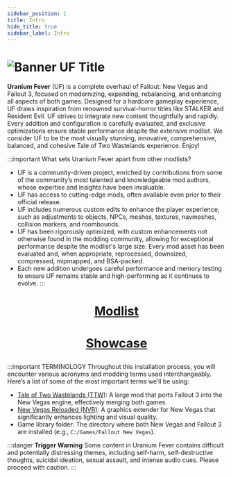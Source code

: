 ```yaml
---
sidebar_position: 1
title: Intro
hide_title: true
sidebar_label: Intro
---
```


# ![Banner UF Title](https://github.com/user-attachments/assets/0c750cbf-ca4f-4cb3-ae68-f4c8cc08931c)

**Uranium Fever** (UF) is a complete overhaul of Fallout: New Vegas and Fallout 3, focused on modernizing, expanding, rebalancing, and enhancing all aspects of both games. Designed for a hardcore gameplay experience, UF draws inspiration from renowned survival-horror titles like STALKER and Resident Evil. UF strives to integrate new content thoughtfully and rapidly. Every addition and configuration is carefully evaluated, and exclusive optimizations ensure stable performance despite the extensive modlist. We consider UF to be the most visually stunning, innovative, comprehensive, balanced, and cohesive Tale of Two Wastelands experience. Enjoy!

:::important What sets Uranium Fever apart from other modlists?
- UF is a community-driven project, enriched by contributions from some of the community’s most talented and knowledgeable mod authors, whose expertise and insights have been invaluable.
- UF has access to cutting-edge mods, often available even prior to their official release.
- UF includes numerous custom edits to enhance the player experience, such as adjustments to objects, NPCs, meshes, textures, navmeshes, collision markers, and roombounds.
- UF has been rigorously optimized, with custom enhancements not otherwise found in the modding community, allowing for exceptional performance despite the modlist's large size. Every mod asset has been evaluated and, when appropriate, reprocessed, downsized, compressed, mipmapped, and BSA-packed.
- Each new addition undergoes careful performance and memory testing to ensure UF remains stable and high-performing as it continues to evolve.
:::

# <p align="center"> [Modlist](https://loadorderlibrary.com/lists/uranium-fever) </p>
# <p align="center"> [Showcase](https://uraniumfever.net/docs/userinterface/) </p>

:::important TERMINOLOGY
Throughout this installation process, you will encounter various acronyms and modding terms used interchangeably. Here’s a list of some of the most important terms we’ll be using:

- [Tale of Two Wastelands (TTW)](https://mod.pub/ttw/133-tale-of-two-wastelands): A large mod that ports Fallout 3 into the New Vegas engine, effectively merging both games.
- [New Vegas Reloaded (NVR)](): A graphics extender for New Vegas that significantly enhances lighting and visual quality.
- Game library folder: The directory where both New Vegas and Fallout 3 are installed (e.g., `C:/Games/Fallout New Vegas`).

:::danger **Trigger Warning**
Some content in Uranium Fever contains difficult and potentially distressing themes, including self-harm, self-destructive thoughts, suicidal ideation, sexual assault, and intense audio cues. Please proceed with caution.
:::
